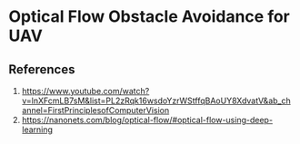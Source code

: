 # Optical Flow Obstacle Avoidance for UAV

















## References
1. https://www.youtube.com/watch?v=lnXFcmLB7sM&list=PL2zRqk16wsdoYzrWStffqBAoUY8XdvatV&ab_channel=FirstPrinciplesofComputerVision
2. https://nanonets.com/blog/optical-flow/#optical-flow-using-deep-learning
